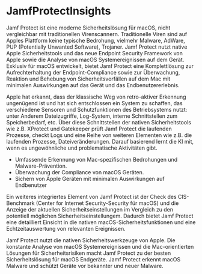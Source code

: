 # JamfProtectInsights

Jamf Protect ist eine moderne Sicherheitslösung für macOS, nicht vergleichbar mit traditionellen Virenscannern. Traditionelle Viren sind auf Apples Plattform keine typische Bedrohung, vielmehr Malware, AdWare, PUP (Potentially Unwanted Software), Trojaner. Jamf Protect nutzt native Apple Sicherheitstools und das neue Endpoint Security Framework von Apple sowie die Analyse von macOS Systemereignissen auf dem Gerät. Exklusiv für macOS entwickelt, bietet Jamf Protect eine Komplettlösung zur Aufrechterhaltung der Endpoint-Compliance sowie zur Überwachung, Reaktion und Behebung von Sicherheitsvorfällen auf dem Mac mit minimalen Auswirkungen auf das Gerät und das Endbenutzererlebnis.



Apple hat erkannt, dass der klassische Weg von retro-aktiver Erkennung ungenügend ist und hat sich entschlossen ein System zu schaffen, das verschiedene Sensoren und Schutzfunktionen des Betriebsystems nutzt: unter Anderem Dateizugriffe, Log-System, interne Schnittstellen zum Speicherbedarf, etc. Über diese Schnittstellen der nativen Sicherheitstools wie z.B. XProtect und Gatekeeper prüft Jamf Protect die laufenden Prozesse, checkt Logs und eine Reihe von weiteren Elementen wie z.B. die laufenden Prozesse, Dateiveränderungen. Darauf basierend lernt die KI mit, wenn es ungewöhnliche und problematische Aktivitäten gibt.

   - Umfassende Erkennung von Mac-spezifischen Bedrohungen und Malware-Prävention.
   - Überwachung der Compliance von macOS Geräten.
   - Sichern von Apple Geräten mit minimalen Auswirkungen auf Endbenutzer


Ein weiteres integriertes Element von Jamf Protect ist der Check des CIS-Benchmark (Center for Internet Security-Security für macOS) und die Anzeige der aktuellen Sicherheitseinstellungen im Vergleich zu den potentiell möglichen Sicherheitseinstellungem. Dadurch bietet Jamf Protect eine detailliert Einsicht in die nativen macOS-Sicherheitsfunktionen und eine Echtzeitauswertung von relevanten Ereignissen.

Jamf Protect nutzt die nativen Sicherheitswerkzeuge von Apple. Die konstante Analyse von macOS Systemereignissen und die Mac-orientierten Lösungen für Sicherheitsrisiken macht Jamf Protect zu der besten Sicherheitslösung für macOS Endgeräte. Jamf Protect erkennt macOS Malware und schützt Geräte vor bekannter und neuer Malware.

